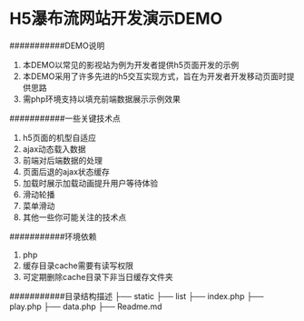 H5瀑布流网站开发演示DEMO
===========================

###########DEMO说明
1. 本DEMO以常见的影视站为例为开发者提供h5页面开发的示例
2. 本DEMO采用了许多先进的h5交互实现方式，旨在为开发者开发移动页面时提供思路
3. 需php环境支持以填充前端数据展示示例效果
 
###########一些关键技术点
1. h5页面的机型自适应
2. ajax动态载入数据
3. 前端对后端数据的处理
4. 页面后退的ajax状态缓存
5. 加载时展示加载动画提升用户等待体验
6. 滑动轮播
7. 菜单滑动
8. 其他一些你可能关注的技术点

###########环境依赖
1. php
2. 缓存目录cache需要有读写权限
3. 可定期删除cache目录下非当日缓存文件夹

###########目录结构描述
├── static
├── list
├── index.php
├── play.php
├── data.php
├── Readme.md